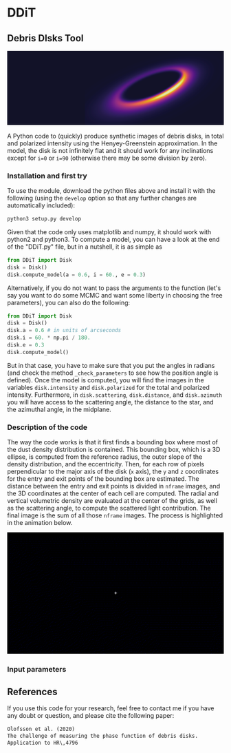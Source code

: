 # DDiT
## Debris DIsks Tool

![screenshot](screenshots/DDiT.png)

A Python code to (quickly) produce synthetic images of debris disks, in total and polarized intensity using the Henyey-Greenstein approximation. In the model, the disk is not infinitely flat and it should work for any inclinations except for `i=0` or `i=90` (otherwise there may be some division by zero).

### Installation and first try

To use the module, download the python files above and install it with the following (using the `develop` option so that any further changes are automatically included):
```python
python3 setup.py develop
```

Given that the code only uses matplotlib and numpy, it should work with python2 and python3. To compute a model, you can have a look at the end of the "DDiT.py" file, but in a nutshell, it is as simple as

```python
from DDiT import Disk
disk = Disk()
disk.compute_model(a = 0.6, i = 60., e = 0.3)
```

Alternatively, if you do not want to pass the arguments to the function (let's say you want to do some MCMC and want some liberty in choosing the free parameters), you can also do the following:

```python
from DDiT import Disk
disk = Disk()
disk.a = 0.6 # in units of arcseconds
disk.i = 60. * np.pi / 180.
disk.e = 0.3
disk.compute_model()
```
But in that case, you have to make sure that you put the angles in radians (and check the method `_check_parameters` to see how the position angle is defined). Once the model is computed, you will find the images in the variables `disk.intensity` and `disk.polarized` for the total and polarized intensity. Furthermore, in `disk.scattering`, `disk.distance`, and `disk.azimuth` you will have access to the scattering angle, the distance to the star, and the azimuthal angle, in the midplane.

### Description of the code

The way the code works is that it first finds a bounding box where most of the dust density distribution is contained. This bounding box, which is a 3D ellipse, is computed from the reference radius, the outer slope of the density distribution, and the eccentricity. Then, for each row of pixels perpendicular to the major axis of the disk (`x` axis), the `y` and `z` coordinates for the entry and exit points of the bounding box are estimated. The distance between the entry and exit points is divided in `nframe` images, and the 3D coordinates at the center of each cell are computed. The radial and vertical volumetric density are evaluated at the center of the grids, as well as the scattering angle, to compute the scattered light contribution. The final image is the sum of all those `nframe` images. The process is highlighted in the animation below.

<p align="center">
  <img width="700" src="screenshots/animation.gif">
</p>

### Input parameters



## References

If you use this code for your research, feel free to contact me if you have any doubt or question, and please cite the following paper:
```
Olofsson et al. (2020)
The challenge of measuring the phase function of debris disks. Application to HR\,4796
```


